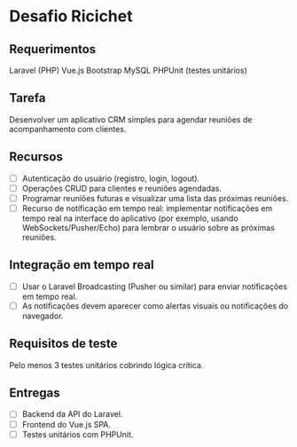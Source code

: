 # Desafio Ricichet

## Requerimentos

Laravel (PHP)
Vue.js
Bootstrap
MySQL
PHPUnit (testes unitários)

## Tarefa

Desenvolver um aplicativo CRM simples para agendar reuniões de acompanhamento com clientes.

## Recursos

- [ ] Autenticação do usuário (registro, login, logout).
- [ ] Operações CRUD para clientes e reuniões agendadas.
- [ ] Programar reuniões futuras e visualizar uma lista das próximas reuniões.
- [ ] Recurso de notificação em tempo real: implementar notificações em tempo real na interface do aplicativo (por exemplo, usando WebSockets/Pusher/Echo) para lembrar o usuário sobre as próximas reuniões.

## Integração em tempo real

- [ ] Usar o Laravel Broadcasting (Pusher ou similar) para enviar notificações em tempo real.
- [ ] As notificações devem aparecer como alertas visuais ou notificações do navegador.

## Requisitos de teste

Pelo menos 3 testes unitários cobrindo lógica crítica.

## Entregas

- [ ] Backend da API do Laravel.
- [ ] Frontend do Vue.js SPA.
- [ ] Testes unitários com PHPUnit.
